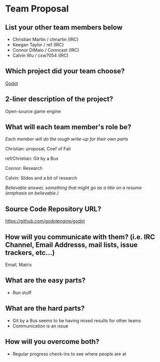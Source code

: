# Team Proposal

## List your other team members below

  * Christian Martin / ctmartin (IRC)
  * Keegan Taylor / ref (IRC)
  * Connor DiMaio / Conncast (IRC)
  * Calvin Wu / cxw7054 (IRC)

## Which project did your team choose?

[Godot](https://godotengine.org/)

## 2-liner description of the project?

Open-source game engine

## What will each team member's role be?

_Each member will do the rough write-up for their own parts_

Christian: proposal, Coef of Fail

ref/Christian: Git by a Bus

Connor: Research

Calvin: Slides and a bit of research

*Believable answer, something that might go as a title on a resume (emphasis on believable.)*

## Source Code Repository URL?

https://github.com/godotengine/godot

## How will you communicate with them? (i.e. IRC Channel, Email Addresss, mail lists, issue trackers, etc...)

Email, Matrix

## What are the easy parts?

* Run stuff

## What are the hard parts?

* Git by a Bus seems to be having mixed results for other teams
* Communication is an issue

## How will you overcome both?

* Regular progress check-ins to see where people are at
